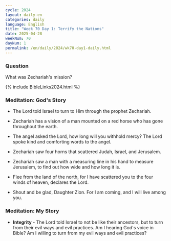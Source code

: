 ```yaml
---
cycle: 2024
layout: daily-en
categories: daily
language: English
title: "Week 70 Day 1: Terrify the Nations"
date: 2025-04-28
weekNum: 70
dayNum: 1
permalink: /en/daily/2024/wk70-day1-daily.html
---
```


### Question     
What was Zechariah's mission? 

{% include BibleLinks2024.html %}

### Meditation: God's Story   
+ The Lord told Israel to turn to Him through the prophet Zechariah. 

+ Zechariah has a vision of a man mounted on a red horse who has gone throughout the earth. 

+ The angel asked the Lord, how long will you withhold mercy? The Lord spoke kind and comforting words to the angel. 

+ Zechariah saw four horns that scattered Judah, Israel, and Jerusalem. 

+ Zechariah saw a man with a measuring line in his hand to measure Jerusalem, to find out how wide and how long it is. 

+ Flee from the land of the north, for I have scattered you to the four winds of heaven, declares the Lord. 

+ Shout and be glad, Daughter Zion. For I am coming, and I will live among you. 

### Meditation: My Story   
+ **Integrity** - The Lord told Israel to not be like their ancestors, but to turn from their evil ways and evil practices. Am I hearing God's voice in Bible? Am I willing to turn from my evil ways and evil practices? 
